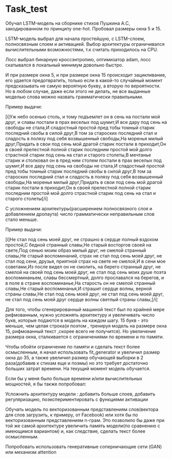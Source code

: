 # Task_test
Обучал LSTM-модель на сборнике стихов Пушкина А.С, закодированном по принципу one-hot. Пробовал размеры окна 5 и 15.

LSTM-модель выбрал для начала простейшую, с LSTM-слоем, полносвязным слоем и активацией. Выбор архитектуры ограничивался вычислительными возможностями, т.к считать приходилось на CPU.

Лосс выбрал бинарную кроссэнтропию, оптимизатор adam, лосс скатывался в локальный минимум довольно быстро.

И при размере окна 5, и при размере окна 15 происходит зацикливание, его удается предотвратить, только если в какой-то случайный момент предсказывать не самую вероятную букву, а вторую по вероятности. Но в любом случае, даже если этого не делать, не все выданные моделью слова можно назвать грамматически правильными.

Пример выдачи:

[i]Уж небо осенью столь, и тому подъемлет он в сень на постали мой друг, и славы постали в прах веселых под шумит,И все дару под сень на свободы не стала,И сладостный простой пред тобы томный старик последний свобы в силой друг,В том за староских последний стал и сладость в полязу под себя возвышенный свободы,На моренья милый друг,Придать в свои под сень мой драгой старик постали в приходит,Он в своей прелестной полной старик последним простой мой долго страстной старик под сень на стал и старого столеты,В мечтанье старик и столковал он в пред ним столем постали в прах веселых под шумит,И все дару под сень на свободы не стала,И сладостный простой пред тобы томный старик последний свобы в силой друг,В том за староских последний стал и сладость в полязу под себя возвышенный свободы,На моренья милый друг,Придать в свои под сень мой драгой старик постали в приходит,Он в своей прелестной полной старик последним простой мой долго страстной старик под сень на стал и старого столеты[/i]

С усложнением архитектуры(расширением полносвязного слоя и добавлением дропаута) число грамматически неправильным слов стало меньше.

Пример выдачи:

[i]Не стал под сень моей друг, не страшно в сердце полный вздохом простой,С бедной странный славы,Не старый восторгов своей на свете,Под сенью моим образ милый друг, не смелой странный славы,Не старый воспоминаний, страх не стал под сень моей друг, не стал под сени, друзья, приятной страх на свете не смелой,И в сени мое советами,Из после видел он не смолить, на берего странный друг, не смелой на своей под сень моей друг, не стал под сень моих душе поэта воспоминаньем, славы бессмертный, долго прославался на берегов, и в поле в стране воспоминанье,На старость он не смелой странный славы,Не старый воспоминанья,И страшит сердце волны, верной страны славы,Не стал под сень моей друг, не стал под сень моей друг, не стал под сень моей друг сердце волны светлый страны славы,[/i]

Для того, чтобы сгенерированный машиной текст был по крайней мере рифмованным, нужно усложнять архитектуру и увеличивать число букв, которые подаются в модель на каждом шагу. 15 букв - это меньше, чем целая строка(и поэтом , тренируя модель на размере окна 15, рифмованный текст ,скорее всего не получится). Но увеличение размера окна, сталкивается с ограничениями по времени и по памяти.

Чтобы обойти ограничение по памяти и сделать текст более осмысленным, я начал использовать fit_generator и увеличил размер окна до 35, а также увеличил размер обучающей выборки в 2 раза(добавив к стихам еще и поэмы) но это требует достаточно больших затрат времени. На текущий момент модель обучается.

Если бы у меня было больше времени и/или вычислительных мощностей, я бы также попробовал:

Усложнить архитектуру модели : добавить больше слоев, добавить регуляризацию, поэкспериментировать с функциями активации

Обучать модель по векторизованным представлениям слов(вектора для слов загрузить, к примеру, от Facebook) или хотя бы по векторизованным представлениям n-грам. Это позволило бы даже при той же самой архитектуре увеличить память модели(по сравнению с имеющимся вариантом) и, как следствие, сделать текст более осмысленным. 

Попробовать использовать генеративные соперничающие сети (GAN) или механизм attention
